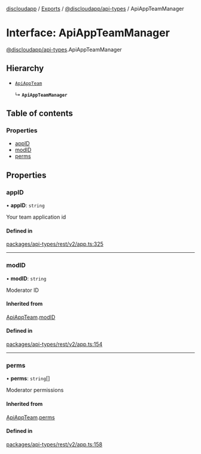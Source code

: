 [discloudapp](../README.md) / [Exports](../modules.md) / [@discloudapp/api-types](../modules/discloudapp_api_types.md) / ApiAppTeamManager

# Interface: ApiAppTeamManager

[@discloudapp/api-types](../modules/discloudapp_api_types.md).ApiAppTeamManager

## Hierarchy

- [`ApiAppTeam`](discloudapp_api_types.ApiAppTeam.md)

  ↳ **`ApiAppTeamManager`**

## Table of contents

### Properties

- [appID](discloudapp_api_types.ApiAppTeamManager.md#appid)
- [modID](discloudapp_api_types.ApiAppTeamManager.md#modid)
- [perms](discloudapp_api_types.ApiAppTeamManager.md#perms)

## Properties

### appID

• **appID**: `string`

Your team application id

#### Defined in

[packages/api-types/rest/v2/app.ts:325](https://github.com/discloud/discloud.app/blob/9c516a5/packages/api-types/rest/v2/app.ts#L325)

___

### modID

• **modID**: `string`

Moderator ID

#### Inherited from

[ApiAppTeam](discloudapp_api_types.ApiAppTeam.md).[modID](discloudapp_api_types.ApiAppTeam.md#modid)

#### Defined in

[packages/api-types/rest/v2/app.ts:154](https://github.com/discloud/discloud.app/blob/9c516a5/packages/api-types/rest/v2/app.ts#L154)

___

### perms

• **perms**: `string`[]

Moderator permissions

#### Inherited from

[ApiAppTeam](discloudapp_api_types.ApiAppTeam.md).[perms](discloudapp_api_types.ApiAppTeam.md#perms)

#### Defined in

[packages/api-types/rest/v2/app.ts:158](https://github.com/discloud/discloud.app/blob/9c516a5/packages/api-types/rest/v2/app.ts#L158)
